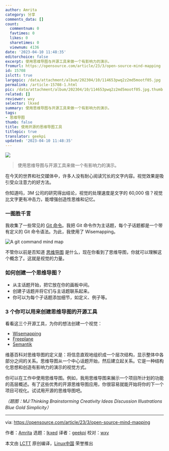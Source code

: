 ```yaml
---
author: Amrita
category: 分享
comments_data: []
count:
  commentnum: 0
  favtimes: 0
  likes: 0
  sharetimes: 0
  viewnum: 4136
date: '2023-04-10 11:48:35'
editorchoice: false
excerpt: 使用思维导图与开源工具来做一个有影响力的演示。
fromurl: https://opensource.com/article/23/3/open-source-mind-mapping
id: 15708
islctt: true
largepic: /data/attachment/album/202304/10/114653pwq2z2md5mootf05.jpg
permalink: /article-15708-1.html
pic: /data/attachment/album/202304/10/114653pwq2z2md5mootf05.jpg.thumb.jpg
related: []
reviewer: wxy
selector: lkxed
summary: 使用思维导图与开源工具来做一个有影响力的演示。
tags:
- 思维导图
thumb: false
title: 使用开源的思维导图工具
titlepic: true
translator: geekpi
updated: '2023-04-10 11:48:35'
---
```


![](/data/attachment/album/202304/10/114653pwq2z2md5mootf05.jpg)



> 
> 使用思维导图与开源工具来做一个有影响力的演示。
> 
> 
> 


在今天的世界和社交媒体中，许多人没有耐心阅读冗长的文字内容。视觉效果是吸引受众注意力的好方法。


你知道吗，3M 公司的研究得出结论，视觉的处理速度是文字的 60,000 倍？视觉比文字更有冲击力，能增强创造性思维和记忆。


### 一图胜千言


我收集了一些常见的 [Git 命令](https://opensource.com/downloads/cheat-sheet-git)。我把 Git 命令作为主话题，每个子话题都是一个带有定义的 Git 命令语法。为此，我使用了 Wisemapping。


![A git command mind map](/data/attachment/album/202304/10/114836c1ah1qbn8t1ab1o1.jpg)


不管你以前是否知道 [思维导图](https://opensource.com/article/21/12/open-source-mind-mapping-drawio) 是什么，现在你看到了思维导图，你就可以理解这个概念了。这就是视觉的力量。


### 如何创建一个思维导图？


* 从主话题开始，把它放在你的画板中间。
* 创建子话题并将它们与主话题联系起来。
* 你可以为每个子话题添加细节，如定义、例子等。


### 3 个你可以用来创建思维导图的开源工具


看看这三个开源工具，为你的想法创建一个视觉：


* [Wisemapping](https://www.wisemapping.com/)
* [Freeplane](https://opensource.com/article/19/1/productivity-tool-freeplane)
* [Semantik](https://waf.io/semantik.html)


维基百科对思维导图的定义是：将信息直观地组织成一个层次结构，显示整体中各部分之间的关系。思维导图从一个中心话题开始，然后建立起关系。它是一种结构化思想和创造有影响力的演示的视觉方式。


你可以在工作中使用思维导图。例如，我用思维导图来展示一个项目所计划的功能的高层概述。有了这些优秀的开源思维导图应用，你很容易就能开始将你的下一个项目可视化。试试用开源的思维导图吧。


*（题图：MJ:Thinking Brainstorming Creativity Ideas Discussion Illustrations Blue Gold Simplicity）*




---


via: <https://opensource.com/article/23/3/open-source-mind-mapping>


作者：[Amrita](https://opensource.com/users/amrita42) 选题：[lkxed](https://github.com/lkxed/) 译者：[geekpi](https://github.com/geekpi) 校对：[wxy](https://github.com/wxy)


本文由 [LCTT](https://github.com/LCTT/TranslateProject) 原创编译，[Linux中国](https://linux.cn/) 荣誉推出
